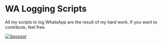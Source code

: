# WA Logging Scripts

All my scripts to log WhatsApp are the result of my hard work. If you want to contribute, feel free.

[![Sponsor](https://img.shields.io/badge/Sponsor-❤️-brightgreen)](https://github.com/sponsors/vinikjkkj)
